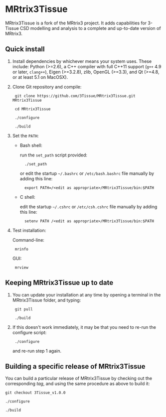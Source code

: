 # MRtrix3Tissue

MRtrix3Tissue is a fork of the MRtrix3 project. It adds capabilities for 3-Tissue CSD modelling and analysis to a complete and up-to-date version of MRtrix3.

## Quick install

1. Install dependencies by whichever means your system uses. 
   These include: Python (>=2.6), a C++ compiler with full C++11 support (`g++` 4.9 or later, `clang++`), 
   Eigen (>=3.2.8), zlib, OpenGL (>=3.3), and Qt (>=4.8, or at least 5.1 on MacOSX).

2. Clone Git repository and compile:

        git clone https://github.com/3Tissue/MRtrix3Tissue.git MRtrix3Tissue

        cd MRtrix3Tissue

        ./configure

        ./build

3. Set the `PATH`:

    * Bash shell:

      run the `set_path` script provided:

            ./set_path

      or edit the startup `~/.bashrc` or `/etc/bash.bashrc` file manually by adding this line:

            export PATH=/<edit as appropriate>/MRtrix3Tissue/bin:$PATH

    * C shell:

      edit the startup `~/.cshrc` or `/etc/csh.cshrc` file manually by adding this line:

            setenv PATH /<edit as appropriate>/MRtrix3Tissue/bin:$PATH

4. Test installation:

    Command-line:

        mrinfo

    GUI:

        mrview

## Keeping MRtrix3Tissue up to date

1. You can update your installation at any time by opening a terminal in the MRtrix3Tissue folder, and typing:

        git pull

        ./build

2. If this doesn't work immediately, it may be that you need to re-run the configure script:

        ./configure

    and re-run step 1 again.

## Building a specific release of MRtrix3Tissue

You can build a particular release of MRtrix3Tissue by checking out the corresponding _tag_, and using the same procedure as above to build it:

    git checkout 3Tissue_v1.0.0

    ./configure

    ./build
